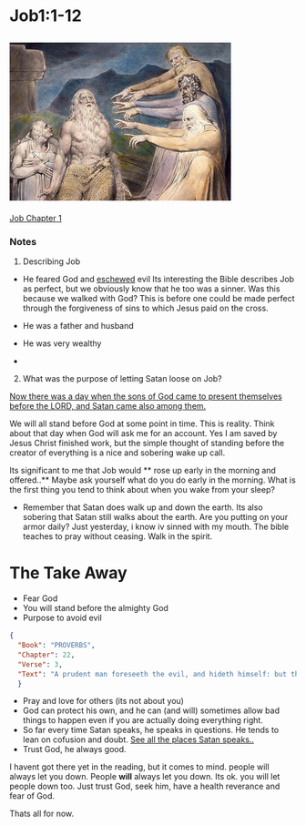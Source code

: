 # Job1:1-12
![alt-text](./job.jpg)
---
[Job Chapter 1](https://cdn.mintz5.com/801A6BD/linode/bible/JOB/1)

### Notes



1. Describing Job
  * He feared God and [eschewed](https://www.merriam-webster.com/dictionary/eschew) evil
   Its interesting the Bible describes Job as perfect, but  we obviously know that he too was a sinner. Was this because we walked with God?
   This is before one could be made perfect through the forgiveness of sins to which Jesus paid on the cross.
   
   * He was a father and husband
   * He was very wealthy
   *
2. What was the purpose of letting Satan loose on Job?


[Now there was a day when the sons of God came to present themselves before the LORD, and Satan came also among them.](https://cdn.mintz5.com/801A6BD/linode/bible/JOB/1/6?json=false)

We will all stand before God at some point in time. This is reality. 
Think about that day when God will ask me for an account. 
Yes I am saved by Jesus Christ finished work, but the simple thought of standing before the creator of everything is a nice and sobering wake up call.

Its significant to me that Job would ** rose up early in the morning and offered..**
Maybe ask yourself what do you do early in the morning. What is the first thing you tend to think about when you wake from your sleep?

* Remember that Satan does walk up and down the earth. Its also sobering that Satan still walks about the earth.
  Are you putting on your armor daily?
  Just yesterday, i know iv sinned with my mouth.
  The bible teaches to pray without ceasing.
  Walk in the spirit.
  
# The Take Away
* Fear God
* You will stand before the almighty God
* Purpose to avoid evil
```json
{
  "Book": "PROVERBS",
  "Chapter": 22,
  "Verse": 3,
  "Text": "A prudent man foreseeth the evil, and hideth himself: but the simple pass on, and are punished."
  }
```
* Pray and love for others (its not about you)
* God can protect his own, and he can (and will) sometimes allow bad things to happen even if you are actually doing everything right.
* So far every time Satan speaks, he speaks in questions. He tends to lean on cofusion and doubt. [See all the places Satan speaks..](https://cdn.mintz5.com/801A6BD/linode/bible/search?n=10000&q=satan&json=true)
* Trust God, he always good.

I havent got there yet in the reading, but it comes to mind. people will always let you down. People **will** always let you down. Its ok. you will let people down too. 
Just trust God, seek him, have a health reverance and fear of God. 

Thats all for now.
